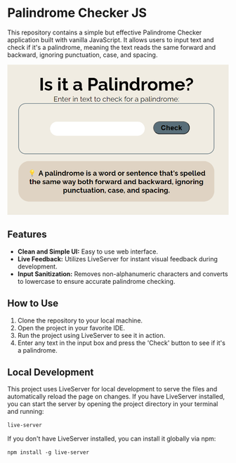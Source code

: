 # Palindrome Checker JS

This repository contains a simple but effective Palindrome Checker application built with vanilla JavaScript. It allows users to input text and check if it's a palindrome, meaning the text reads the same forward and backward, ignoring punctuation, case, and spacing.

![1715046239222](image/README/1715046239222.png)

## Features

- **Clean and Simple UI:** Easy to use web interface.
- **Live Feedback:** Utilizes LiveServer for instant visual feedback during development.
- **Input Sanitization:** Removes non-alphanumeric characters and converts to lowercase to ensure accurate palindrome checking.

## How to Use

1. Clone the repository to your local machine.
2. Open the project in your favorite IDE.
3. Run the project using LiveServer to see it in action.
4. Enter any text in the input box and press the 'Check' button to see if it's a palindrome.

## Local Development

This project uses LiveServer for local development to serve the files and automatically reload the page on changes. If you have LiveServer installed, you can start the server by opening the project directory in your terminal and running:

```bash
live-server
```

If you don't have LiveServer installed, you can install it globally via npm:

```
npm install -g live-server
```

